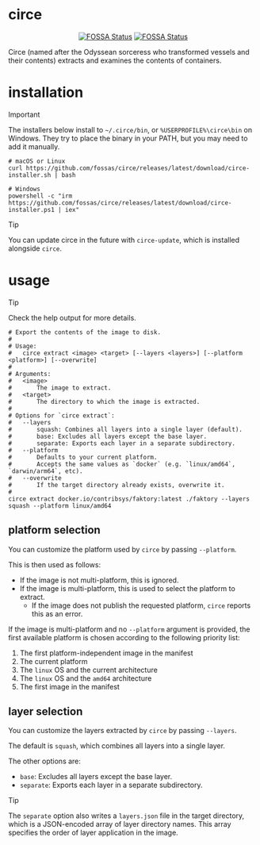 # circe

<div align="center">

[![FOSSA Status](https://app.fossa.com/api/projects/custom%2B1%2Fgithub.com%2Ffossas%circe.svg?type=shield&issueType=license)](https://app.fossa.com/projects/custom%2B1%2Fgithub.com%2Ffossas%2Fcirce?ref=badge_shield&issueType=license)
[![FOSSA Status](https://app.fossa.com/api/projects/custom%2B1%2Fgithub.com%2Ffossas%2Fcirce.svg?type=shield&issueType=security)](https://app.fossa.com/projects/custom%2B1%2Fgithub.com%2Ffossas%2Fcirce?ref=badge_shield&issueType=security)

</div>


Circe (named after the Odyssean sorceress who transformed vessels and their contents)
extracts and examines the contents of containers.

# installation

> [!IMPORTANT]
> The installers below install to `~/.circe/bin`, or `%USERPROFILE%\circe\bin` on Windows.
> They try to place the binary in your PATH, but you may need to add it manually.

```shell
# macOS or Linux
curl https://github.com/fossas/circe/releases/latest/download/circe-installer.sh | bash

# Windows
powershell -c "irm https://github.com/fossas/circe/releases/latest/download/circe-installer.ps1 | iex"
```

> [!TIP]
> You can update circe in the future with `circe-update`, which is installed alongside `circe`.

# usage

> [!TIP]
> Check the help output for more details.

```shell
# Export the contents of the image to disk.
#
# Usage:
#   circe extract <image> <target> [--layers <layers>] [--platform <platform>] [--overwrite]
#
# Arguments:
#   <image>
#       The image to extract.
#   <target>
#       The directory to which the image is extracted.
#
# Options for `circe extract`:
#   --layers
#       squash: Combines all layers into a single layer (default).
#       base: Excludes all layers except the base layer.
#       separate: Exports each layer in a separate subdirectory.
#   --platform
#       Defaults to your current platform.
#       Accepts the same values as `docker` (e.g. `linux/amd64`, `darwin/arm64`, etc).
#   --overwrite
#       If the target directory already exists, overwrite it.
#
circe extract docker.io/contribsys/faktory:latest ./faktory --layers squash --platform linux/amd64
```

## platform selection

You can customize the platform used by `circe` by passing `--platform`.

This is then used as follows:
- If the image is not multi-platform, this is ignored.
- If the image is multi-platform, this is used to select the platform to extract.
  - If the image does not publish the requested platform, `circe` reports this as an error.

If the image is multi-platform and no `--platform` argument is provided,
the first available platform is chosen according to the following priority list:

1. The first platform-independent image in the manifest
2. The current platform
3. The `linux` OS and the current architecture
4. The `linux` OS and the `amd64` architecture
5. The first image in the manifest

## layer selection

You can customize the layers extracted by `circe` by passing `--layers`.

The default is `squash`, which combines all layers into a single layer.

The other options are:
- `base`: Excludes all layers except the base layer.
- `separate`: Exports each layer in a separate subdirectory.

> [!TIP]
> The `separate` option also writes a `layers.json` file in the target directory,
> which is a JSON-encoded array of layer directory names.
> This array specifies the order of layer application in the image.
